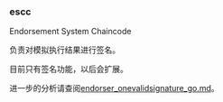 ### escc

Endorsement System Chaincode

负责对模拟执行结果进行签名。

目前只有签名功能，以后会扩展。

进一步的分析请查阅[endorser_onevalidsignature_go.md](https://github.com/ClaudeZsb/hyperledger_code_fabric/core/scc/escc/escc_go.md)。
